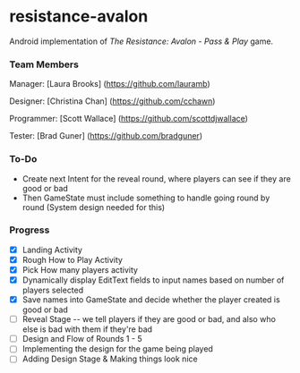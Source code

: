 # resistance-avalon
Android implementation of <em>The Resistance: Avalon - Pass &amp; Play</em> game.

### Team Members

Manager: [Laura Brooks] (https://github.com/lauramb)

Designer: [Christina Chan] (https://github.com/cchawn)

Programmer: [Scott Wallace] (https://github.com/scottdjwallace)

Tester: [Brad Guner] (https://github.com/bradguner)

### To-Do
* Create next Intent for the reveal round, where players can see if they are good or bad
* Then GameState must include something to handle going round by round (System design needed for this)

### Progress
- [x] Landing Activity
- [x] Rough How to Play Activity
- [x] Pick How many players activity
- [x] Dynamically display EditText fields to input names based on number of players selected
- [x] Save names into GameState and decide whether the player created is good or bad
- [ ] Reveal Stage -- we tell players if they are good or bad, and also who else is bad with them if they're bad
- [ ] Design and Flow of Rounds 1 - 5 
- [ ] Implementing the design for the game being played
- [ ] Adding Design Stage & Making things look nice
